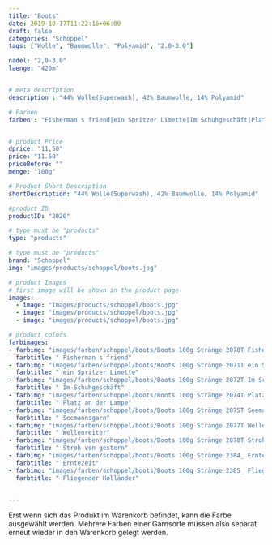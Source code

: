 ```yaml
---
title: "Boots"
date: 2019-10-17T11:22:16+06:00
draft: false
categories: "Schoppel"
tags: ["Wolle", "Baumwolle", "Polyamid", "2.0-3.0"]

nadel: "2,0-3,0" 
laenge: "420m"	


# meta description
description : "44% Wolle(Superwash), 42% Baumwolle, 14% Polyamid"

# Farben
farben : "Fisherman s friend|ein Spritzer Limette|Im Schuhgeschäft|Platz an der Lampe|Seemannsgarn|Wellenreiter|Stroh von gestern|Erntezeit|Fliegender Holländer"


# product Price
dprice: "11,50"
price: "11.50"
priceBefore: ""
menge: "100g"

# Product Short Description
shortDescription: "44% Wolle(Superwash), 42% Baumwolle, 14% Polyamid"

#product ID
productID: "2020"

# type must be "products"
type: "products"

# type must be "products"
brand: "Schoppel"
img: "images/products/schoppel/boots.jpg"   

# product Images
# first image will be shown in the product page
images:
  - image: "images/products/schoppel/boots.jpg"
  - image: "images/products/schoppel/boots.jpg"
  - image: "images/products/schoppel/boots.jpg"

# product colors
farbimages:
- farbimg: "images/farben/schoppel/boots/Boots 100g Stränge 2070T Fisherman s friend.jpg"	
  farbtitle: " Fisherman s friend"
- farbimg: "images/farben/schoppel/boots/Boots 100g Stränge 2071T ein Spritzer Limette.jpg"	
  farbtitle: " ein Spritzer Limette"
- farbimg: "images/farben/schoppel/boots/Boots 100g Stränge 2072T Im Schuhgeschäft.jpg"	
  farbtitle: " Im Schuhgeschäft"
- farbimg: "images/farben/schoppel/boots/Boots 100g Stränge 2074T Platz an der Lampe.jpg"	
  farbtitle: " Platz an der Lampe"
- farbimg: "images/farben/schoppel/boots/Boots 100g Stränge 2075T Seemannsgarn.jpg"	
  farbtitle: " Seemannsgarn"
- farbimg: "images/farben/schoppel/boots/Boots 100g Stränge 2077T Wellenreiter.jpg"	
  farbtitle: " Wellenreiter"
- farbimg: "images/farben/schoppel/boots/Boots 100g Stränge 2078T Stroh von gestern.jpg"	
  farbtitle: " Stroh von gestern"
- farbimg: "images/farben/schoppel/boots/Boots 100g Stränge 2384_ Erntezeit.jpg"	
  farbtitle: " Erntezeit"
- farbimg: "images/farben/schoppel/boots/Boots 100g Stränge 2385_ Fliegender Holländer.jpg"	
  farbtitle: " Fliegender Holländer"


---
```


Erst wenn sich das Produkt im Warenkorb befindet, kann die Farbe ausgewählt werden.
Mehrere Farben einer Garnsorte müssen also separat erneut wieder in den Warenkorb gelegt werden.
